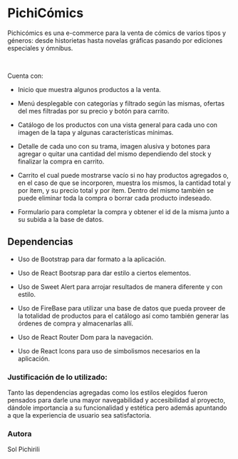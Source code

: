 #  PichiCómics


Pichicómics es una e-commerce para la venta de cómics de varios tipos y géneros: desde historietas hasta novelas gráficas pasando por ediciones especiales y ómnibus.

​

Cuenta con:

- Inicio que muestra algunos productos a la venta.

- Menú desplegable con categorías y filtrado según las mismas, ofertas del mes filtradas por su precio y botón para carrito.

-  Catálogo de los productos con una vista general para cada uno con imagen de la tapa y algunas características mínimas.

-  Detalle de cada uno con su trama, imagen alusiva y botones para agregar o quitar una cantidad del mismo dependiendo del stock y finalizar la compra en carrito.

- Carrito el cual puede mostrarse vacío si no hay productos agregados o, en el caso de que se incorporen, muestra los mismos, la cantidad total y por item, y su precio total y por item. Dentro del mismo también se puede eliminar toda la compra o borrar cada producto indeseado.

- Formulario para completar la compra y obtener el id de la misma junto a su subida a la base de datos.
​
​
##  Dependencias 

 - Uso de Bootstrap para dar formato a la aplicación.
 
 - Uso de React Bootsrap para dar estilo a ciertos elementos.

 - Uso de Sweet Alert para arrojar resultados de manera diferente y con estilo.

 - Uso de FireBase para utilizar una base de datos que pueda proveer de la totalidad de productos para el catálogo así como también generar las órdenes de compra y almacenarlas allí.
 
 - Uso de React Router Dom para la navegación.
 
 - Uso de React Icons para uso de simbolismos necesarios en la aplicación.
 

###  Justificación de lo utilizado:
Tanto las dependencias agregadas como los estilos elegidos fueron pensados para darle una mayor navegabilidad y accesibilidad al proyecto, dándole importancia a su funcionalidad y estética pero además apuntando a que la experiencia de usuario sea satisfactoria.



###  Autora


Sol Pichirili

